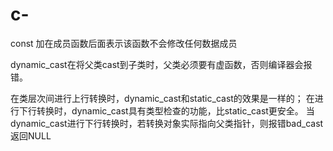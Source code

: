 # c-

const 加在成员函数后面表示该函数不会修改任何数据成员


dynamic_cast在将父类cast到子类时，父类必须要有虚函数，否则编译器会报错。

在类层次间进行上行转换时，dynamic_cast和static_cast的效果是一样的；
在进行下行转换时，dynamic_cast具有类型检查的功能，比static_cast更安全。
当dynamic_cast进行下行转换时，若转换对象实际指向父类指针，则报错bad_cast返回NULL
